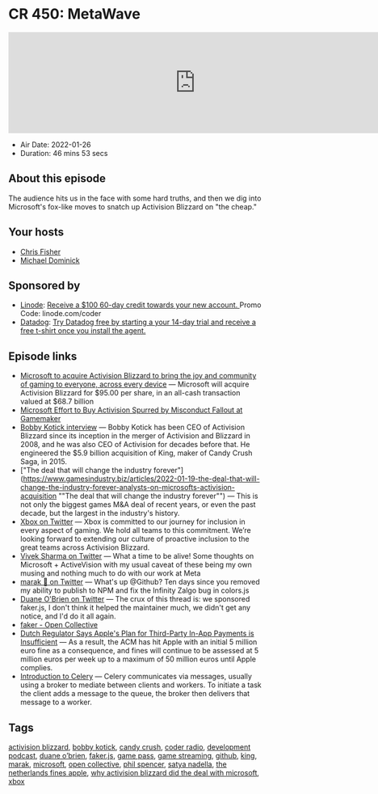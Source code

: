 # CR 450: MetaWave

<iframe src="https://player.fireside.fm/v2/MLf2ZzhC+k85gGg98?theme=dark" width="740" height="200" frameborder="0" scrolling="no"></iframe>

* Air Date: 2022-01-26
* Duration: 46 mins 53 secs

## About this episode

The audience hits us in the face with some hard truths, and then we dig into Microsoft's fox-like moves to snatch up Activision Blizzard on "the cheap."

## Your hosts
* [Chris Fisher](https://coder.show/hosts/chrislas)
* [Michael Dominick](https://coder.show/hosts/michael)

## Sponsored by

  * [Linode](https://linode.com/coder): [Receive a $100 60-day credit towards your new account. ](https://linode.com/coder) Promo Code: linode.com/coder
  * [Datadog](http://datadog.com/coderradio): [Try Datadog free by starting a your 14-day trial and receive a free t-shirt once you install the agent.](http://datadog.com/coderradio)



## Episode links

  * [Microsoft to acquire Activision Blizzard to bring the joy and community of gaming to everyone, across every device](https://news.microsoft.com/2022/01/18/microsoft-to-acquire-activision-blizzard-to-bring-the-joy-and-community-of-gaming-to-everyone-across-every-device/ "Microsoft to acquire Activision Blizzard to bring the joy and community of gaming to everyone, across every device") — Microsoft will acquire Activision Blizzard for $95.00 per share, in an all-cash transaction valued at $68.7 billion
  * [Microsoft Effort to Buy Activision Spurred by Misconduct Fallout at Gamemaker](https://www.bloomberg.com/news/articles/2022-01-19/microsoft-effort-to-buy-activision-spurred-by-misconduct-fallout-at-gamemaker "Microsoft Effort to Buy Activision Spurred by Misconduct Fallout at Gamemaker")
  * [Bobby Kotick interview](https://venturebeat.com/2022/01/18/bobby-kotick-interview-why-activision-blizzard-did-the-deal-with-microsoft/ "Bobby Kotick interview") — Bobby Kotick has been CEO of Activision Blizzard since its inception in the merger of Activision and Blizzard in 2008, and he was also CEO of Activision for decades before that. He engineered the $5.9 billion acquisition of King, maker of Candy Crush Saga, in 2015.
  * ["The deal that will change the industry forever"](https://www.gamesindustry.biz/articles/2022-01-19-the-deal-that-will-change-the-industry-forever-analysts-on-microsofts-activision-acquisition ""The deal that will change the industry forever"") — This is not only the biggest games M&A deal of recent years, or even the past decade, but the largest in the industry's history.
  * [Xbox on Twitter](https://twitter.com/xbox/status/1483431182029111297 "Xbox on Twitter") — Xbox is committed to our journey for inclusion in every aspect of gaming. We hold all teams to this commitment. We’re looking forward to extending our culture of proactive inclusion to the great teams across Activision Blizzard.
  * [Vivek Sharma on Twitter](https://twitter.com/pucknorris/status/1483515558947524610 "Vivek Sharma on Twitter") — What a time to be alive! Some thoughts on Microsoft + ActiveVision with my usual caveat of these being my own musing and nothing much to do with our work at Meta
  * [marak 🗿 on Twitter](https://twitter.com/marak/status/1484185867027685376 "marak 🗿 on Twitter") — What's up @Github? Ten days since you removed my ability to publish to NPM and fix the Infinity Zalgo bug in colors.js
  * [Duane O'Brien on Twitter](https://twitter.com/DuaneOBrien/status/1484602958717149185 "Duane O'Brien on Twitter") — The crux of this thread is: we sponsored faker.js, I don't think it helped the maintainer much, we didn't get any notice, and I'd do it all again.
  * [faker - Open Collective](https://opencollective.com/fakerjs "faker - Open Collective")
  * [Dutch Regulator Says Apple's Plan for Third-Party In-App Payments is Insufficient](https://www.macrumors.com/2022/01/24/dutch-third-party-iap-plan-insufficient/?scrolla=5eb6d68b7fedc32c19ef33b4 "Dutch Regulator Says Apple's Plan for Third-Party In-App Payments is Insufficient") — As a result, the ACM has hit Apple with an initial 5 million euro fine as a consequence, and fines will continue to be assessed at 5 million euros per week up to a maximum of 50 million euros until Apple complies.
  * [Introduction to Celery](https://docs.celeryproject.org/en/stable/getting-started/introduction.html "Introduction to Celery") — Celery communicates via messages, usually using a broker to mediate between clients and workers. To initiate a task the client adds a message to the queue, the broker then delivers that message to a worker.



## Tags

[activision blizzard](https://coder.show/tags/activision%20blizzard), [bobby kotick](https://coder.show/tags/bobby%20kotick), [candy crush](https://coder.show/tags/candy%20crush), [coder radio](https://coder.show/tags/coder%20radio), [development podcast](https://coder.show/tags/development%20podcast), [duane o’brien](https://coder.show/tags/duane%20o%E2%80%99brien), [faker.js](https://coder.show/tags/faker.js), [game pass](https://coder.show/tags/game%20pass), [game streaming](https://coder.show/tags/game%20streaming), [github](https://coder.show/tags/github), [king](https://coder.show/tags/king), [marak](https://coder.show/tags/marak), [microsoft](https://coder.show/tags/microsoft), [open collective](https://coder.show/tags/open%20collective), [phil spencer](https://coder.show/tags/phil%20spencer), [satya nadella](https://coder.show/tags/satya%20nadella), [the netherlands fines apple](https://coder.show/tags/the%20netherlands%20fines%20apple), [why activision blizzard did the deal with microsoft](https://coder.show/tags/why%20activision%20blizzard%20did%20the%20deal%20with%20microsoft), [xbox](https://coder.show/tags/xbox)
